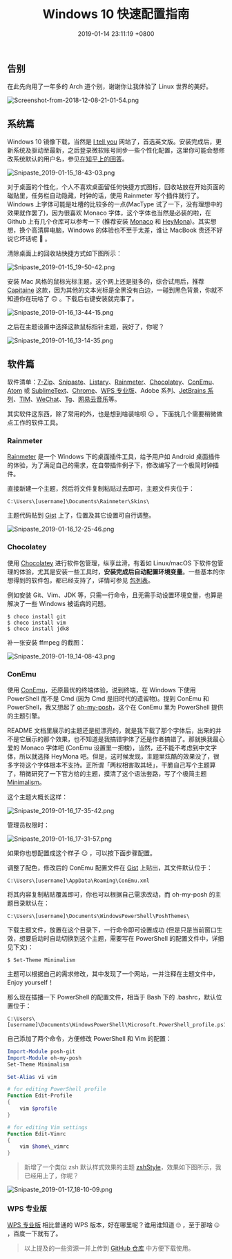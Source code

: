 ﻿---
title: "Windows 10 快速配置指南"
date: 2019-01-14 23:11:19 +0800
category: Windows
excerpt: 这是一篇关于 Windows 10 配置的快速指南，因为 Windows 算是重装过最多次的系统了，也算是给自己做个备份，节省一些时间。
---

## 告别

在此先向用了一年多的 Arch 道个别，谢谢你让我体验了 Linux 世界的美好。

![Screenshot-from-2018-12-08-21-01-54.png](https://www.z4a.net/images/2019/01/15/Screenshot-from-2018-12-08-21-01-54.png)

## 系统篇

Windows 10 镜像下载，当然是 [I tell you](https://msdn.itellyou.cn/) 网站了，首选英文版。安装完成后，更新系统及驱动至最新，之后登录微软账号同步一些个性化配置，这里你可能会想修改系统默认的用户名，参见[在知乎上的回答](https://www.zhihu.com/question/51241293/answer/550179994)。

![Snipaste_2019-01-15_18-43-03.png](https://www.z4a.net/images/2019/01/15/Snipaste_2019-01-15_18-43-03.png)

对于桌面的个性化，个人不喜欢桌面留任何快捷方式图标，回收站放在开始页面的磁贴里，任务栏自动隐藏，时钟的话，使用 Rainmeter 写个插件就行了。Windows 上字体可能是吐槽的比较多的一点(MacType 试了一下，没有理想中的效果就作罢了)，因为很喜欢 Monaco 字体，这个字体也当然是必装的啦，在 Github 上有几个仓库可以参考一下 (推荐安装 [Monaco](https://github.com/cstrap/monaco-font) 和 [HeyMona](https://github.com/0xHJK/HeyMo))。其实想想，换个高清屏电脑，Windows 的体验也不至于太差，谁让 MacBook 贵还不好说它坏话呢 🙂 。

清除桌面上的回收站快捷方式如下图所示：

![Snipaste_2019-01-15_19-50-42.png](https://www.z4a.net/images/2019/01/15/Snipaste_2019-01-15_19-50-42.png)

安装 Mac 风格的鼠标光标主题，这个网上还是挺多的，综合试用后，推荐 [Capitaine](https://github.com/keeferrourke/capitaine-cursors) 这款，因为其他的文本光标是全黑没有白边，一碰到黑色背景，你就不知道你在玩啥了 🙃 。下载后右键安装就完事了。

![Snipaste_2019-01-16_13-44-15.png](https://www.z4a.net/images/2019/01/16/Snipaste_2019-01-16_13-44-15.png)

之后在主题设置中选择这款鼠标指针主题，我好了，你呢？

![Snipaste_2019-01-16_13-14-35.png](https://www.z4a.net/images/2019/01/16/Snipaste_2019-01-16_13-14-35.png)

## 软件篇

软件清单：[7-Zip]、[Snipaste]、[Listary]、[Rainmeter]、[Chocolatey]、[ConEmu]、[Atom] 或 [SublimeText]、[Chrome]、[WPS 专业版]、Adobe 系列、[JetBrains 系列]、[TIM]、[WeChat]、[Tg]、[网易云音乐]等。

其实软件这东西，除了常用的外，也是想到啥装啥呗 😑 。下面挑几个需要稍微做点工作的软件工具。

### Rainmeter

[Rainmeter] 是一个 Windows 下的桌面插件工具，给予用户如 Android 桌面插件的体验，为了满足自己的需求，在自带插件例子下，修改编写了一个极简时钟插件。

直接新建一个主题，然后将文件复制粘贴过去即可，主题文件夹位于：

```
C:\Users\[username]\Documents\Rainmeter\Skins\
```

主题代码贴到 [Gist](https://gist.github.com/zoeywoohoo/618974a4a7a9d3ff7deb5c40cd3da587) 上了，位置及其它设置可自行调整。

![Snipaste_2019-01-16_12-25-46.png](https://www.z4a.net/images/2019/01/16/Snipaste_2019-01-16_12-25-46.png)

### Chocolatey

使用 [Chocolatey] 进行软件包管理，纵享丝滑，有着如 Linux/macOS 下软件包管理的体验，尤其是安装一些工具时，**安装完成后自动配置环境变量**。一些基本的你想得到的软件包，都已经支持了，详情可参见 [包列表](https://chocolatey.org/packages)。

例如安装 Git、Vim、JDK 等，只需一行命令，且无需手动设置环境变量，也算是解决了一些 Windows 被诟病的问题。

```
$ choco install git
$ choco install vim
$ choco install jdk8
```

补一张安装 ffmpeg 的截图：

![Snipaste_2019-01-19_14-08-43.png](https://www.z4a.net/images/2019/01/19/Snipaste_2019-01-19_14-08-43.png)

### ConEmu

使用 [ConEmu]，还原最优的终端体验，说到终端，在 Windows 下使用 PowerShell 而不是 Cmd (因为 Cmd 是旧时代的遗留物)。提到 ConEmu 和 PowerShell，我又想起了 [oh-my-posh](https://github.com/JanDeDobbeleer/oh-my-posh)，这个在 ConEmu 里为 PowerShell 提供的主题引擎。

README 文档里展示的主题还是挺漂亮的，就是我下载了那个字体后，出来的并不是它展示的那个效果，也不知道是我搞错字体了还是作者搞错了。那就换我最心爱的 Monaco 字体吧 (ConEmu 设置里一把梭)，当然，还不能不考虑到中文字体，所以就选择 HeyMona 吧。但是，这时候发现，主题里炫酷的效果没了，很多字符这个字体根本不支持。正所谓「两权相害取其轻」，干脆自己写个主题算了，稍微研究了一下官方给的主题，摸清了这个语法套路，写了个极简主题 [Minimalism](https://gist.github.com/zoeywoohoo/c2d7265fc4114bb33b0a83b222dc17a9)。

这个主题大概长这样：

![Snipaste_2019-01-16_17-35-42.png](https://www.z4a.net/images/2019/01/16/Snipaste_2019-01-16_17-35-42.png)

管理员权限时：

![Snipaste_2019-01-16_17-31-57.png](https://www.z4a.net/images/2019/01/16/Snipaste_2019-01-16_17-31-57.png)

如果你也想配置成这个样子 😐 ，可以按下面步骤配置。

调整了配色，修改后的 ConEmu 配置文件在 [Gist](https://gist.github.com/zoeywoohoo/cd4f8e3f4d0225fb41ba556d70d4f2e5) 上贴出，其文件默认位于：

```
C:\Users\[username]\AppData\Roaming\ConEmu.xml
```

将其内容复制粘贴覆盖即可，你也可以根据自己需求改动，而 oh-my-posh 的主题目录默认在：

```
C:\Users\[username]\Documents\WindowsPowerShell\PoshThemes\
```

下载主题文件，放置在这个目录下，一行命令即可设置成功 (但是只是当前窗口生效，想要启动时自动切换到这个主题，需要写在 PowerShell 的配置文件中，详细见下文)：

```
$ Set-Theme Minimalism
```

主题可以根据自己的需求修改，其中发现了一个网站，一并注释在主题文件中，Enjoy yourself！

那么现在插播一下 PowerShell 的配置文件，相当于 Bash 下的 .bashrc，默认位置位于：

```
C:\Users\[username]\Documents\WindowsPowerShell\Microsoft.PowerShell_profile.ps1
```

自己添加了两个命令，方便修改 PowerShell 和 Vim 的配置：

```powershell
Import-Module posh-git
Import-Module oh-my-posh
Set-Theme Minimalism

Set-Alias vi vim

# for editing PowerShell profile
Function Edit-Profile
{
    vim $profile
}

# for editing Vim settings
Function Edit-Vimrc
{
    vim $home\_vimrc
}
```

> 新增了一个类似 zsh 默认样式效果的主题 [zshStyle](https://gist.github.com/zoeywoohoo/3a1df1251c26f5a733eb1f49afecaa11)，效果如下图所示，我已经用上了，你呢？

![Snipaste_2019-01-17_18-10-09.png](https://www.z4a.net/images/2019/01/17/Snipaste_2019-01-17_18-10-09.png)

### WPS 专业版

[WPS 专业版] 相比普通的 WPS 版本，好在哪里呢？谁用谁知道 🙄 ，至于那啥 🤐 ，百度一下就有了。

> 以上提及的一些资源一并上传到 [GitHub 仓库](https://github.com/zoeywoohoo/Windows10-configuration-resources) 中方便下载使用。

[7-Zip]: https://www.7-zip.org/
[Snipaste]: https://www.snipaste.com/
[Listary]: https://www.listary.com/
[Rainmeter]: https://www.rainmeter.net/
[ConEmu]: https://conemu.github.io/
[Chocolatey]: https://chocolatey.org/
[Chrome]: https://www.google.com/chrome/
[Atom]: https://atom.io/
[SublimeText]: https://www.sublimetext.com/
[WPS 专业版]: http://ep.wps.cn/product/wps-office-download.html
[JetBrains 系列]: https://www.jetbrains.com/
[TIM]: https://tim.qq.com/
[WeChat]: https://pc.weixin.qq.com/
[Tg]: https://telegram.org/
[网易云音乐]: https://music.163.com/#/download
